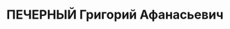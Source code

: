 ---
title: ПЕЧЕРНЫЙ Григорий Афанасьевич
description: "1900 р., с. Роїще Бобровицького р-ну Чернігівської обл., українець,\
  \ з селян, чл. ВКП(б), освіта середня, начальник залізничного цеху Дніпродзержинського\
  \ з-ду ім. Дзержинського. \n  28.10.1937 р.звинувачений у належності до к/рев. організації,\
  \ розстріляний 29.10.1937 р. \n  Реабілітований."
---